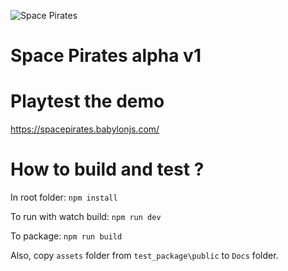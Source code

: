 ![Space Pirates](SpacePirates.jpg)

# Space Pirates alpha v1

# Playtest the demo

https://spacepirates.babylonjs.com/

# How to build and test ?

In root folder:
`npm install`

To run with watch build:
`npm run dev`

To package:
`npm run build`

Also, copy `assets` folder from `test_package\public` to `Docs` folder.


